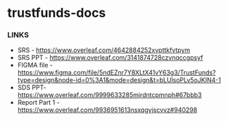 # trustfunds-docs

### LINKS

- SRS - https://www.overleaf.com/4642884252xvpttkfvtpym
- SRS PPT - https://www.overleaf.com/3141874728czvnqccgpsyf
- FIGMA file - https://www.figma.com/file/5ndEZnr7Y8XLtX41vY63g3/TrustFunds?type=design&node-id=0%3A1&mode=design&t=bLUlsoPLv5oJKIN4-1
- SDS PPT- https://www.overleaf.com/9999633285mjrdntcpmnph#67bbb3
- Report Part 1 - https://www.overleaf.com/9936951613nsxqgyjscvvz#940298
